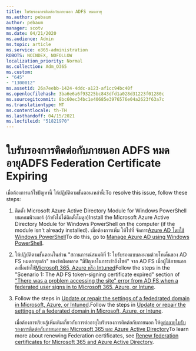 ```yaml
---
title: ใบรับรองการติดต่อกับภายนอก ADFS หมดอายุ
ms.author: pebaum
author: pebaum
manager: scotv
ms.date: 04/21/2020
ms.audience: Admin
ms.topic: article
ms.service: o365-administration
ROBOTS: NOINDEX, NOFOLLOW
localization_priority: Normal
ms.collection: Adm_O365
ms.custom:
- "645"
- "1300012"
ms.assetid: 26a7eebb-1424-4ddc-a123-af1cc94bc40f
ms.openlocfilehash: 3ba6e6a6f93225bc843dfd1a028d31223f01280c
ms.sourcegitcommit: 8bc60ec34bc1e40685e3976576e04a2623f63a7c
ms.translationtype: MT
ms.contentlocale: th-TH
ms.lasthandoff: 04/15/2021
ms.locfileid: "51821970"
---
```

# <a name="adfs-federation-certificate-expiring"></a><span data-ttu-id="ccfc8-102">ใบรับรองการติดต่อกับภายนอก ADFS หมดอายุ</span><span class="sxs-lookup"><span data-stu-id="ccfc8-102">ADFS Federation Certificate Expiring</span></span>

<span data-ttu-id="ccfc8-103">เมื่อต้องการแก้ไขปัญหานี้ ให้ปฏิบัติตามขั้นตอนเหล่านี้:</span><span class="sxs-lookup"><span data-stu-id="ccfc8-103">To resolve this issue, follow these steps:</span></span>
  
1. <span data-ttu-id="ccfc8-104">ติดตั้ง Microsoft Azure Active Directory Module for Windows PowerShell บนคอมพิวเตอร์ (ถ้ายังไม่ได้ติดตั้งโมดูล)</span><span class="sxs-lookup"><span data-stu-id="ccfc8-104">Install the Microsoft Azure Active Directory Module for Windows PowerShell on the computer (if the module isn't already installed).</span></span> <span data-ttu-id="ccfc8-105">เมื่อต้องการเพิ่ม ให้ไปที่ จัดการ[Azure AD โดยใช้ Windows PowerShell](https://aka.ms/aadposh)</span><span class="sxs-lookup"><span data-stu-id="ccfc8-105">To do this, go to [Manage Azure AD using Windows PowerShell](https://aka.ms/aadposh).</span></span>

2. <span data-ttu-id="ccfc8-106">ให้ปฏิบัติตามขั้นตอนในส่วน "สถานการณ์สมมติที่ 1: ใบรับรองแบบลงนามด้วยโทเค็นของ AD FS หมดอายุแล้ว" ของข้อผิดพลาด "มีปัญหาในการเข้าถึงไซต์" จาก AD FS เมื่อผู้ใช้ภายนอกลงชื่อเข้าใช้[Microsoft 365, Azure หรือ Intuned](https://support.microsoft.com/help/2713898/there-was-a-problem-accessing-the-site-error-from-ad-fs-when-a-federat)</span><span class="sxs-lookup"><span data-stu-id="ccfc8-106">Follow the steps in the "Scenario 1: The AD FS token-signing certificate expired" section of ["There was a problem accessing the site" error from AD FS when a federated user signs in to Microsoft 365, Azure, or Intune](https://support.microsoft.com/help/2713898/there-was-a-problem-accessing-the-site-error-from-ad-fs-when-a-federat).</span></span>

3. <span data-ttu-id="ccfc8-107">Follow the steps in [Update or repair the settings of a fededrated domain in Microsoft, Azure, or Intuned](https://docs.microsoft.com/office365/troubleshoot/security/update-federated-domain-office-365).</span><span class="sxs-lookup"><span data-stu-id="ccfc8-107">Follow the steps in [Update or repair the settings of a federated domain in Microsoft, Azure, or Intune](https://docs.microsoft.com/office365/troubleshoot/security/update-federated-domain-office-365).</span></span>

    <span data-ttu-id="ccfc8-108">เมื่อต้องการเรียนรู้เพิ่มเติมเกี่ยวกับการต่ออายุใบรับรองการติดต่อกับภายนอก ให้ดู[ต่ออายุใบรับรองการติดต่อกับภายนอกของ Microsoft 365 และ Azure Active Directory](https://docs.microsoft.com/azure/active-directory/connect/active-directory-aadconnect-o365-certs)</span><span class="sxs-lookup"><span data-stu-id="ccfc8-108">To learn more about renewing Federation certificates, see [Renew federation certificates for Microsoft 365 and Azure Active Directory](https://docs.microsoft.com/azure/active-directory/connect/active-directory-aadconnect-o365-certs).</span></span>
